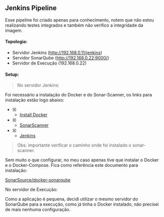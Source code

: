 ## Jenkins Pipeline

Esse pipeline foi criado apenas para conhecimento, notem que não estou realizando testes integrados e também não verifico a integridade da imagem.

#### Topologia:

- Servidor Jenkins (http://192.168.0.11/jenkins)
- Servidor SonarQube (http://192.168.0.22:9000/)
- Servidor de Execução (192.168.0.22)

#### Setup:

>No servidor Jenkins:

Foi necessário a instalação do Docker e do Sonar-Scanner, os links para instalação estão logo abaixo:

- [x] - [Install Docker](https://docs.docker.com/v17.12/install/)
- [x] - [SonarScanner](https://docs.sonarqube.org/latest/analysis/scan/sonarscanner/)
- [x] - [Jenkins](https://bitnami.com/stack/jenkins)

>Obs: importante verificar o caminho onde foi instalado o sonar-scanner.

Sem muito o que configurar, no meu caso apenas tive que instalar o Docker e o Docker-Compose. Fica como referência este documento para instalação:

[SonarSource/docker-sonarqube](https://github.com/SonarSource/docker-sonarqube/blob/master/recipes/docker-compose-postgres-example.yml)

No servidor de Execução:

Como a aplicação é pequena, decidi utilizar o mesmo servidor do SonarQube para a execução, como já tinha o Docker instalado, não precisei de mais nenhuma configuração.
